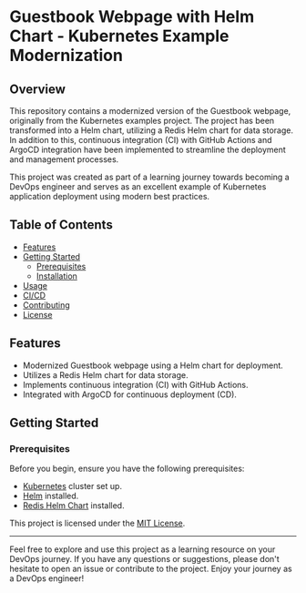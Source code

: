 # Guestbook Webpage with Helm Chart - Kubernetes Example Modernization

## Overview

This repository contains a modernized version of the Guestbook webpage, originally from the Kubernetes examples project. The project has been transformed into a Helm chart, utilizing a Redis Helm chart for data storage. 
In addition to this, continuous integration (CI) with GitHub Actions and ArgoCD integration have been implemented to streamline the deployment and management processes.

This project was created as part of a learning journey towards becoming a DevOps engineer and serves as an excellent example of Kubernetes application deployment using modern best practices.

## Table of Contents

- [Features](#features)
- [Getting Started](#getting-started)
  - [Prerequisites](#prerequisites)
  - [Installation](#installation)
- [Usage](#usage)
- [CI/CD](#cicd)
- [Contributing](#contributing)
- [License](#license)

## Features

- Modernized Guestbook webpage using a Helm chart for deployment.
- Utilizes a Redis Helm chart for data storage.
- Implements continuous integration (CI) with GitHub Actions.
- Integrated with ArgoCD for continuous deployment (CD).

## Getting Started

### Prerequisites

Before you begin, ensure you have the following prerequisites:

- [Kubernetes](https://kubernetes.io/docs/setup/) cluster set up.
- [Helm](https://helm.sh/docs/intro/install/) installed.
- [Redis Helm Chart](https://artifacthub.io/packages/helm/bitnami/redis) installed.

This project is licensed under the [MIT License](LICENSE).

---

Feel free to explore and use this project as a learning resource on your DevOps journey. If you have any questions or suggestions, please don't hesitate to open an issue or contribute to the project. Enjoy your journey as a DevOps engineer!
